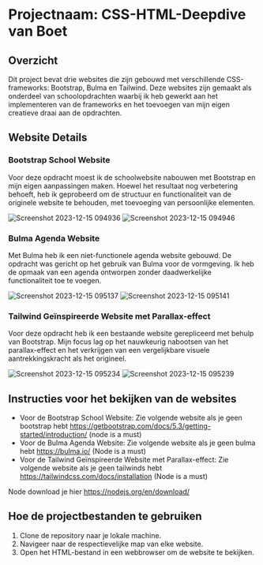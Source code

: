 # Projectnaam: CSS-HTML-Deepdive van Boet

## Overzicht

Dit project bevat drie websites die zijn gebouwd met verschillende CSS-frameworks: Bootstrap, Bulma en Tailwind. Deze websites zijn gemaakt als onderdeel van schoolopdrachten waarbij ik heb gewerkt aan het implementeren van de frameworks en het toevoegen van mijn eigen creatieve draai aan de opdrachten.

## Website Details

### Bootstrap School Website
Voor deze opdracht moest ik de schoolwebsite nabouwen met Bootstrap en mijn eigen aanpassingen maken. Hoewel het resultaat nog verbetering behoeft, heb ik geprobeerd om de structuur en functionaliteit van de originele website te behouden, met toevoeging van persoonlijke elementen.

![Screenshot 2023-12-15 094936](https://github.com/aprox2105/CSS-HTML-DEEPDIVE/assets/106468130/593c95ea-78dc-4e10-ad50-a9365d4fc063)
![Screenshot 2023-12-15 094946](https://github.com/aprox2105/CSS-HTML-DEEPDIVE/assets/106468130/161ca3b0-6897-4f21-a5bc-c964b9ba6567)

### Bulma Agenda Website
Met Bulma heb ik een niet-functionele agenda website gebouwd. De opdracht was gericht op het gebruik van Bulma voor de vormgeving. Ik heb de opmaak van een agenda ontworpen zonder daadwerkelijke functionaliteit toe te voegen.

![Screenshot 2023-12-15 095137](https://github.com/aprox2105/CSS-HTML-DEEPDIVE/assets/106468130/63d67a2a-ee79-4532-b262-5931205a281b)
![Screenshot 2023-12-15 095141](https://github.com/aprox2105/CSS-HTML-DEEPDIVE/assets/106468130/cea2e3af-4978-4e82-a78e-2829f600c172)

### Tailwind Geïnspireerde Website met Parallax-effect
Voor deze opdracht heb ik een bestaande website gerepliceerd met behulp van Bootstrap. Mijn focus lag op het nauwkeurig nabootsen van het parallax-effect en het verkrijgen van een vergelijkbare visuele aantrekkingskracht als het origineel.

![Screenshot 2023-12-15 095234](https://github.com/aprox2105/CSS-HTML-DEEPDIVE/assets/106468130/64051f0f-9c0d-4d5e-8628-be0d2deb5fbd)
![Screenshot 2023-12-15 095239](https://github.com/aprox2105/CSS-HTML-DEEPDIVE/assets/106468130/cac65815-9aea-4c52-9d7f-0c84ce09bb03)

## Instructies voor het bekijken van de websites

- Voor de Bootstrap School Website: Zie volgende website als je geen bootstrap hebt https://getbootstrap.com/docs/5.3/getting-started/introduction/ (node is a must)
- Voor de Bulma Agenda Website: Zie volgende website als je geen bulma hebt https://bulma.io/ (Node is a must)
- Voor de Tailwind Geïnspireerde Website met Parallax-effect: Zie volgende website als je geen tailwinds hebt https://tailwindcss.com/docs/installation (Node is a must)

Node download je hier https://nodejs.org/en/download/

## Hoe de projectbestanden te gebruiken

1. Clone de repository naar je lokale machine.
2. Navigeer naar de respectievelijke map van elke website.
3. Open het HTML-bestand in een webbrowser om de website te bekijken.
